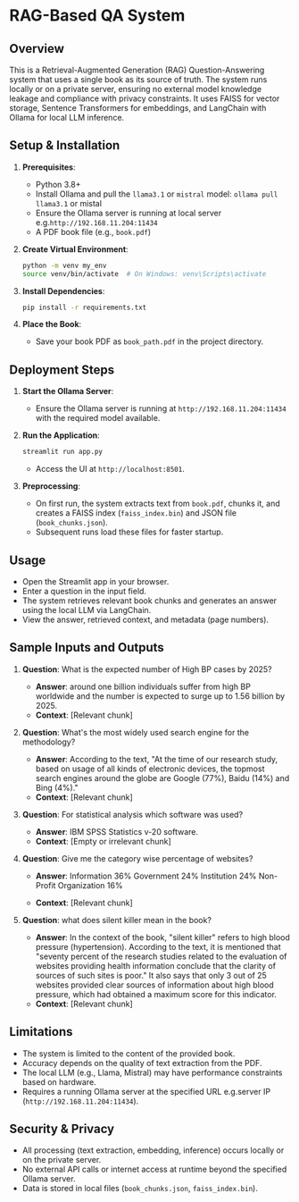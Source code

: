 # RAG-Based QA System

## Overview
This is a Retrieval-Augmented Generation (RAG) Question-Answering system that uses a single book as its source of truth. The system runs locally or on a private server, ensuring no external model knowledge leakage and compliance with privacy constraints. It uses FAISS for vector storage, Sentence Transformers for embeddings, and LangChain with Ollama for local LLM inference.

## Setup & Installation
1. **Prerequisites**:
   - Python 3.8+
   - Install Ollama and pull the `llama3.1` or `mistral` model: `ollama pull llama3.1` or mistal
   - Ensure the Ollama server is running at local server e.g.`http://192.168.11.204:11434`
   - A PDF book file (e.g., `book.pdf`)

2. **Create Virtual Environment**:
   ```bash
   python -m venv my_env
   source venv/bin/activate  # On Windows: venv\Scripts\activate
   ```

3. **Install Dependencies**:
   ```bash
   pip install -r requirements.txt
   
   ```

4. **Place the Book**:
   - Save your book PDF as `book_path.pdf` in the project directory.

## Deployment Steps
1. **Start the Ollama Server**:
   - Ensure the Ollama server is running at `http://192.168.11.204:11434` with the required model available.

2. **Run the Application**:
   ```bash
   streamlit run app.py
   ```
   - Access the UI at `http://localhost:8501`.

3. **Preprocessing**:
   - On first run, the system extracts text from `book.pdf`, chunks it, and creates a FAISS index (`faiss_index.bin`) and JSON file (`book_chunks.json`).
   - Subsequent runs load these files for faster startup.

## Usage
- Open the Streamlit app in your browser.
- Enter a question in the input field.
- The system retrieves relevant book chunks and generates an answer using the local LLM via LangChain.
- View the answer, retrieved context, and metadata (page numbers).

## Sample Inputs and Outputs
1. **Question**: What is the expected number of High BP cases by 2025?
   - **Answer**: around one billion individuals suffer from high BP worldwide and the number is expected to surge up to 1.56 billion by 2025.
   - **Context**: [Relevant chunk]
2. **Question**: What's the most widely used search engine for the methodology?
   - **Answer**: According to the text, "At the time of our research study, based on usage of all kinds of electronic devices, the topmost search engines around the globe are Google (77%), Baidu (14%) and Bing (4%)."
   - **Context**: [Relevant chunk]

3. **Question**: For statistical analysis which software was used?
   - **Answer**: IBM SPSS Statistics v-20 software.
   - **Context**: [Empty or irrelevant chunk]

4. **Question**: Give me the category wise percentage of websites?
   - **Answer**: Information 36% Government 24% Institution 24% Non-Profit Organization 16%

   - **Context**: [Relevant chunk]

5. **Question**: what does silent killer mean in the book?
   - **Answer**: In the context of the book, "silent killer" refers to high blood pressure (hypertension). According to the text, it is mentioned that "seventy percent of the research studies related to the evaluation of websites providing health information conclude that the clarity of sources of such sites is poor." It also says that only 3 out of 25 websites provided clear sources of information about high blood pressure, which had obtained a maximum score for this indicator.
   - **Context**: [Relevant chunk]


## Limitations
- The system is limited to the content of the provided book.
- Accuracy depends on the quality of text extraction from the PDF.
- The local LLM (e.g., Llama, Mistral) may have performance constraints based on hardware.
- Requires a running Ollama server at the specified URL e.g.server IP (`http://192.168.11.204:11434`).

## Security & Privacy
- All processing (text extraction, embedding, inference) occurs locally or on the private server.
- No external API calls or internet access at runtime beyond the specified Ollama server.
- Data is stored in local files (`book_chunks.json`, `faiss_index.bin`).